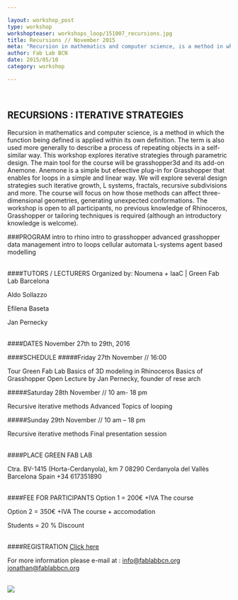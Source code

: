 ```yaml
---

layout: workshop_post
type: workshop
workshopteaser: workshops_loop/151007_recursions.jpg
title: Recursions // November 2015
meta: "Recursion in mathematics and computer science, is a method in which the function being defined is applied within its own definition.This workshop explores iterative strategies through parametric design."
author: Fab Lab BCN
date: 2015/05/10
category: workshop

---
```


<br>

<h2>RECURSIONS : ITERATIVE STRATEGIES</h2>

Recursion in mathematics and computer science, is a method in which the function being defined is applied within its own definition. The term is also used more generally to describe a process of repeating objects in a self-similar way. This workshop explores iterative strategies through parametric design.
The main tool for the course will be grasshopper3d and its add-on Anemone. Anemone is a simple but efeective plug-in for Grasshopper that enables for loops in a simple and linear way. We will explore several design strategies such iterative growth, L systems, fractals, recursive subdivisions and more.
The course will focus on how those methods can affect three-dimensional geometries, generating unexpected conformations.
The workshop is open to all participants, no previous knowledge of Rhinoceros, Grasshopper or tailoring techniques is required (although an introductory knowledge is welcome).

###PROGRAM
intro to rhino
intro to grasshopper
advanced grasshopper
data management
intro to loops
cellular automata
L-systems
agent based modelling


<br>
####TUTORS / LECTURERS
Organized by: Noumena + IaaC | Green Fab Lab Barcelona

Aldo Sollazzo

Efilena Baseta

Jan Pernecky

<br>
####DATES
November 27th to 29th, 2016

####SCHEDULE
#####Friday 27th November // 16:00

Tour Green Fab Lab
Basics of 3D modeling in Rhinoceros
Basics of Grasshopper
Open Lecture by Jan Pernecky, founder of rese arch


#####Saturday 28th November // 10 am- 18 pm

Recursive iterative methods
Advanced Topics of looping


#####Sunday 29th November // 10 am – 18 pm

Recursive iterative methods
Final presentation session

<br>
####PLACE
GREEN FAB LAB

Ctra. BV-1415 (Horta-Cerdanyola), km 7 
08290 Cerdanyola del Vallès 
Barcelona 
Spain
+34 617351890 

<br>
####FEE FOR PARTICIPANTS
Option 1 = 200€ +IVA
The course

Option 2 = 350€ +IVA
The course + accomodation

Students = 20 % Discount


<br>
####REGISTRATION 
<a target="_blank" href="http://valldaura.fikket.es/event/recursions"><u>Click here</u></a> 

For more information please e-mail at :
info@fablabbcn.org
jonathan@fablabbcn.org



<br>

<img src="{{site.baseurl}}{{ site.url }}/img/workshops/workshops_loop/recursions-2015-full.jpg">


